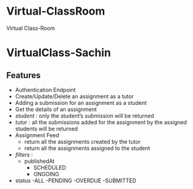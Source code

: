 # Virtual-ClassRoom
Virtual Class-Room 
# VirtualClass-Sachin


## Features
- Authentication Endpoint
- Create/Update/Delete an assignment as a tutor
- Adding a submission for an assignment as a student
- Get the details of an assignment
- *student* : only the student’s submission will be returned
- *tutor* 	: all the submissions added for the assignment by the assigned students will be returned
- Assignment Feed
    -  return all the assignments created by the tutor
    -  return all the assignments assigned to the student
- *filters*	 :
    - publishedAt
        - SCHEDULED
        - ONGOING 
- status
    -ALL
    -PENDING
    -OVERDUE 
    -SUBMITTED 



